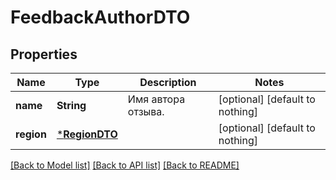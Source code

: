 # FeedbackAuthorDTO


## Properties
Name | Type | Description | Notes
------------ | ------------- | ------------- | -------------
**name** | **String** | Имя автора отзыва. | [optional] [default to nothing]
**region** | [***RegionDTO**](RegionDTO.md) |  | [optional] [default to nothing]


[[Back to Model list]](../README.md#models) [[Back to API list]](../README.md#api-endpoints) [[Back to README]](../README.md)


